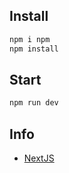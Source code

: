 ## Install

```bash
npm i npm
npm install
```

## Start

```bash
npm run dev
```

## Info
- [NextJS](https://learnnextjs.com)
